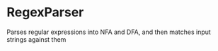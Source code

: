 # RegexParser
Parses regular expressions into NFA and DFA, and then matches input strings against them
